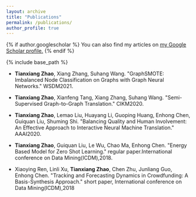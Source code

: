 ```yaml
---
layout: archive
title: "Publications"
permalink: /publications/
author_profile: true
---
```


{% if author.googlescholar %}
  You can also find my articles on <u><a href="{{author.googlescholar}}">my Google Scholar profile</a>.</u>
{% endif %}

{% include base_path %}

- **Tianxiang Zhao**, Xiang Zhang, Suhang Wang. "GraphSMOTE: Imbalanced Node Classification on Graphs with Graph Neural Networks." WSDM2021.

- **Tianxiang Zhao**, Xianfeng Tang, Xiang Zhang, Suhang Wang. "Semi-Supervised Graph-to-Graph Translation." CIKM2020.

- **Tianxiang Zhao**, Lemao Liu, Huayang Li, Guoping Huang, Enhong Chen, Guiquan Liu, Shuming Shi. "Balancing Quality and Human Involvement: An Effective Approach to Interactive Neural Machine Translation." AAAI2020.

- **Tianxiang Zhao**, Guiquan Liu, Le Wu, Chao Ma, Enhong Chen. "Energy Based Model for Zero Shot Learning." regular paper.International conference on Data Mining(ICDM),2018.

- Xiaoying Ren, Linli Xu, **Tianxiang Zhao**, Chen Zhu, Junliang Guo, Enhong Chen. "Tracking and Forecasting Dynamics in Crowdfunding: A Basis-Synthesis Approach." short paper, International conference on Data Mining(ICDM),2018

